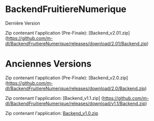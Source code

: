 # BackendFruitiereNumerique

Dernière Version

Zip contenant l'application (Pre-Finale): [Backend_v2.01.zip] (https://github.com/m-dl/BackendFruitiereNumerique/releases/download/2.01/Backend.zip)

# Anciennes Versions

Zip contenant l'application (Pre-Finale): [Backend_v2.0.zip] (https://github.com/m-dl/BackendFruitiereNumerique/releases/download/2.0/Backend.zip)

Zip contenant l'application: [Backend_v1.1.zip] (https://github.com/m-dl/BackendFruitiereNumerique/releases/download/v1.1/Backend.zip)

Zip contenant l'application: [Backend_v1.0.zip](https://github.com/m-dl/BackendFruitiereNumerique/releases/download/1.0/Backend.zip)






